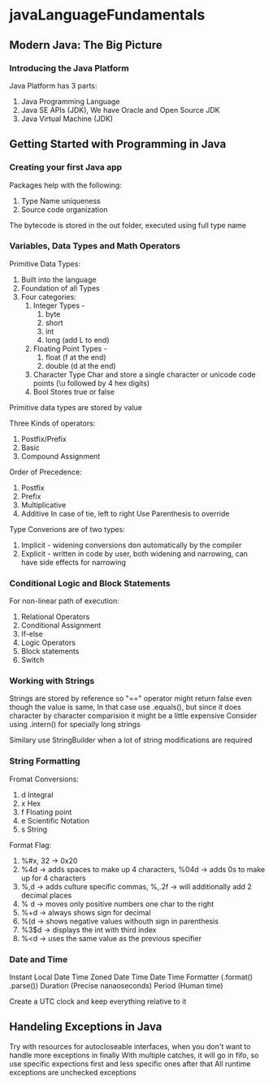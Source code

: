 # javaLanguageFundamentals
## Modern Java: The Big Picture
### Introducing the Java Platform
Java Platform has 3 parts:
1. Java Programming Language
2. Java SE APIs (JDK), We have Oracle and Open Source JDK
3. Java Virtual Machine (JDK)
## Getting Started with Programming in Java
### Creating your first Java app
Packages help with the following:
1. Type Name uniqueness
2. Source code organization

The bytecode is stored in the out folder, executed using full type name
### Variables, Data Types and Math Operators
Primitive Data Types:
1. Built into the language
2. Foundation of all Types
3. Four categories:
	1. Integer Types -
		1. byte
		2. short
		3. int
		4. long (add L to end)
	2. Floating Point Types -
		1. float (f at the end)
		2. double (d at the end)
	3. Character Type
		Char and store a single character or unicode code points (\u followed by 4 hex digits)
	4. Bool
		Stores true or false

Primitive data types are stored by value

Three Kinds of operators:
1. Postfix/Prefix
2. Basic
3. Compound Assignment

Order of Precedence:
1. Postfix
2. Prefix
3. Multiplicative
4. Additive
In case of tie, left to right
Use Parenthesis to override

Type Converions are of two types:
1. Implicit - widening conversions don automatically by the compiler
2. Explicit - written in code by user, both widening and narrowing, can have side effects for narrowing
### Conditional Logic and Block Statements
For non-linear path of execution:
1. Relational Operators
2. Conditional Assignment
3. If-else
3. Logic Operators
4. Block statements
5. Switch
### Working with Strings
Strings are stored by reference so "==" operator might return false even though the value is same,
In that case use .equals(), but since it does character by character comparision it might be a little expensive
Consider using .intern() for specially long strings

Similary use StringBuilder when a lot of string modifications are required

### String Formatting
Fromat Conversions:
1. d Integral
2. x Hex
3. f Floating point
4. e Scientific Notation
5. s String

Format Flag:
1. %#x, 32 -> 0x20
2. %4d -> adds spaces to make up 4 characters, %04d -> adds 0s to make up for 4 characters
3. %,d -> adds culture specific commas, %,.2f -> will additionally add 2 decimal places
4. % d -> moves only positive numbers one char to the right
5. %+d -> always shows sign for decimal
6. %(d -> shows negative values withouth sign in parenthesis
7. %3$d -> displays the int with third index
8. %<d -> uses the same value as the previous specifier

### Date and Time
Instant
Local Date Time
Zoned Date Time
Date Time Formatter (.format() .parse())
Duration (Precise nanaoseconds)
Period (Human time)
	
Create a UTC clock and keep everything relative to it
## Handeling Exceptions in Java
Try with resources for autocloseable interfaces, when you don't want to handle more exceptions in finally
With multiple catches, it will go in fifo, so use specific expections first and less specific ones after that
All runtime exceptions are unchecked exceptions
